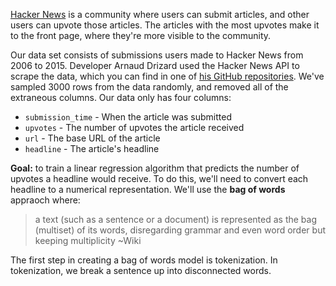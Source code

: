 [Hacker News](https://news.ycombinator.com) is a community where users can submit articles, and other users can upvote those articles. The articles with the most upvotes make it to the front page, where they're more visible to the community.

Our data set consists of submissions users made to Hacker News from 2006 to 2015. Developer Arnaud Drizard used the Hacker News API to scrape the data, which you can find in one of [his GitHub repositories](https://github.com/arnauddri/hn). We've sampled 3000 rows from the data randomly, and removed all of the extraneous columns. Our data only has four columns:

* `submission_time` - When the article was submitted
* `upvotes` - The number of upvotes the article received
* `url` - The base URL of the article
* `headline` - The article's headline

**Goal:** to train a linear regression algorithm that predicts the number of upvotes a headline would receive. To do this, we'll need to convert each headline to a numerical representation. We'll use the **bag of words** appraoch where:
>a text (such as a sentence or a document) is represented as the bag (multiset) of its words, disregarding grammar and even word order but keeping multiplicity ~Wiki

The first step in creating a bag of words model is tokenization. In tokenization, we break a sentence up into disconnected words.
